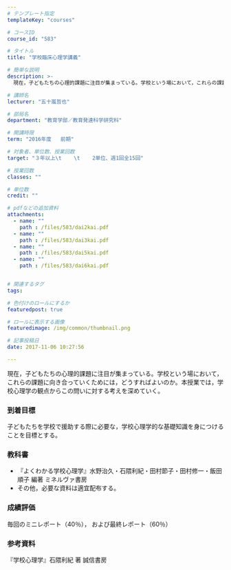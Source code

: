 ```yaml
---
# テンプレート指定
templateKey: "courses"

# コースID
course_id: "583"

# タイトル
title: "学校臨床心理学講義"

# 簡単な説明
description: >-
  現在，子どもたちの心理的課題に注目が集まっている。学校という場において，これらの課題に向き合っていくためには，どうすればよいのか。本授業では，学校心理学の観点からこの問いに対する考えを深めていく。...

# 講師名
lecturer: "五十嵐哲也"

# 部局名
department: "教育学部／教育発達科学研究科"

# 開講時限
term: "2016年度	前期"

# 対象者、単位数、授業回数
target: "３年以上\t    \t    2単位、週1回全15回"

# 授業回数
classes: ""

# 単位数
credit: ""

# pdfなどの追加資料
attachments: 
  - name: "" 
    path : /files/583/dai2kai.pdf
  - name: "" 
    path : /files/583/dai3kai.pdf
  - name: "" 
    path : /files/583/dai5kai.pdf
  - name: "" 
    path : /files/583/dai6kai.pdf


# 関連するタグ
tags:

# 色付けのロールにするか
featuredpost: true

# ロールに表示する画像
featuredimage: /img/common/thumbnail.png

# 記事投稿日
date: 2017-11-06 10:27:56

---
```

現在，子どもたちの心理的課題に注目が集まっている。学校という場において，これらの課題に向き合っていくためには，どうすればよいのか。本授業では，学校心理学の観点からこの問いに対する考えを深めていく。


  
### 到着目標  
子どもたちを学校で援助する際に必要な，学校心理学的な基礎知識を身につけることを目標とする。  
### 教科書  
  
* 『よくわかる学校心理学』水野治久・石隈利紀・田村節子・田村修一・飯田順子 編著 ミネルヴァ書房  
* その他，必要な資料は適宜配布する。



  
### 成績評価  
毎回のミニレポート（40％）， および最終レポート（60％）
  
### 参考資料  
『学校心理学』石隈利紀 著 誠信書房